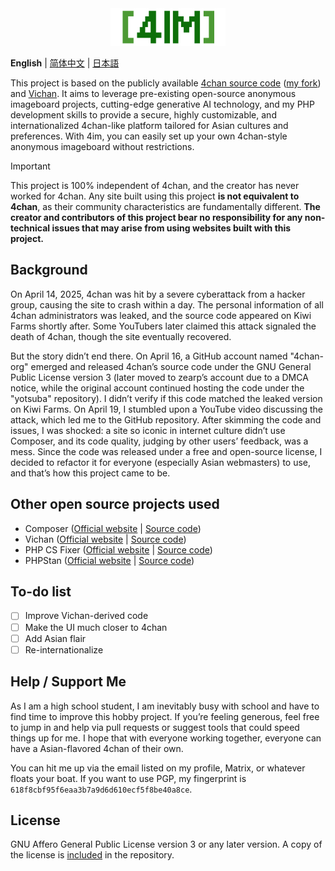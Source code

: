 <div align="center">
  <a href="https://github.com/Diamochang/4im">
    <img src="static/doc/4imlogo.svg" alt="4im Logo" height="60">
  </a>
</div>

**English** | [简体中文](README_zh-CN.md) | [日本語](README_jp.md)

This project is based on the publicly available [4chan source code](https://github.com/zearp/4chan) ([my fork](https://github.com/Diamochang/4chan-fixed)) and [Vichan](https://github.com/vichan-devel/vichan). It aims to leverage pre-existing open-source anonymous imageboard projects, cutting-edge generative AI technology, and my PHP development skills to provide a secure, highly customizable, and internationalized 4chan-like platform tailored for Asian cultures and preferences. With 4im, you can easily set up your own 4chan-style anonymous imageboard without restrictions.

> [!IMPORTANT]
> This project is 100% independent of 4chan, and the creator has never worked for 4chan. Any site built using this project **is not equivalent to 4chan**, as their community characteristics are fundamentally different. **The creator and contributors of this project bear no responsibility for any non-technical issues that may arise from using websites built with this project.**

## Background
On April 14, 2025, 4chan was hit by a severe cyberattack from a hacker group, causing the site to crash within a day. The personal information of all 4chan administrators was leaked, and the source code appeared on Kiwi Farms shortly after. Some YouTubers later claimed this attack signaled the death of 4chan, though the site eventually recovered.

But the story didn’t end there. On April 16, a GitHub account named "4chan-org" emerged and released 4chan’s source code under the GNU General Public License version 3 (later moved to zearp’s account due to a DMCA notice, while the original account continued hosting the code under the "yotsuba" repository). I didn’t verify if this code matched the leaked version on Kiwi Farms. On April 19, I stumbled upon a YouTube video discussing the attack, which led me to the GitHub repository. After skimming the code and issues, I was shocked: a site so iconic in internet culture didn’t use Composer, and its code quality, judging by other users’ feedback, was a mess. Since the code was released under a free and open-source license, I decided to refactor it for everyone (especially Asian webmasters) to use, and that’s how this project came to be.

## Other open source projects used
- Composer ([Official website](https://getcomposer.org/) | [Source code](https://github.com/composer/composer))
- Vichan ([Official website](https://vichan.info/) | [Source code](https://github.com/vichan-devel/vichan))
- PHP CS Fixer ([Official website](https://cs.symfony.com) | [Source code](https://github.com/PHP-CS-Fixer/PHP-CS-Fixer))
- PHPStan ([Official website](https://phpstan.org/) | [Source code](https://github.com/phpstan/phpstan))  

## To-do list
- [ ] Improve Vichan-derived code
- [ ] Make the UI much closer to 4chan
- [ ] Add Asian flair
- [ ] Re-internationalize

## Help / Support Me
As I am a high school student, I am inevitably busy with school and have to find time to improve this hobby project. If you’re feeling generous, feel free to jump in and help via pull requests or suggest tools that could speed things up for me. I hope that with everyone working together, everyone can have a Asian-flavored 4chan of their own.

You can hit me up via the email listed on my profile, Matrix, or whatever floats your boat. If you want to use PGP, my fingerprint is `618f8cbf95f6eaa3b7a9d6d610ecf5f8be40a8ce`.

## License
GNU Affero General Public License version 3 or any later version. A copy of the license is [included](LICENSE) in the repository.
